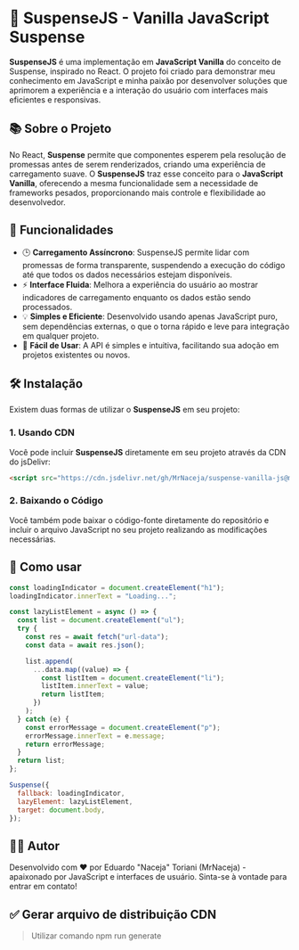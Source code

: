 # 🚀 SuspenseJS - Vanilla JavaScript Suspense

**SuspenseJS** é uma implementação em **JavaScript Vanilla** do conceito de Suspense, inspirado no React. O projeto foi criado para demonstrar meu conhecimento em JavaScript e minha paixão por desenvolver soluções que aprimorem a experiência e a interação do usuário com interfaces mais eficientes e responsivas.

## 📚 Sobre o Projeto

No React, **Suspense** permite que componentes esperem pela resolução de promessas antes de serem renderizados, criando uma experiência de carregamento suave. O **SuspenseJS** traz esse conceito para o **JavaScript Vanilla**, oferecendo a mesma funcionalidade sem a necessidade de frameworks pesados, proporcionando mais controle e flexibilidade ao desenvolvedor.

## 🚀 Funcionalidades

- 🕒 **Carregamento Assíncrono**: SuspenseJS permite lidar com promessas de forma transparente, suspendendo a execução do código até que todos os dados necessários estejam disponíveis.
- ⚡ **Interface Fluida**: Melhora a experiência do usuário ao mostrar indicadores de carregamento enquanto os dados estão sendo processados.
- 💡 **Simples e Eficiente**: Desenvolvido usando apenas JavaScript puro, sem dependências externas, o que o torna rápido e leve para integração em qualquer projeto.
- 🔧 **Fácil de Usar**: A API é simples e intuitiva, facilitando sua adoção em projetos existentes ou novos.

## 🛠️ Instalação

Existem duas formas de utilizar o **SuspenseJS** em seu projeto:

### 1. **Usando CDN**

Você pode incluir **SuspenseJS** diretamente em seu projeto através da CDN do jsDelivr:

```html
<script src="https://cdn.jsdelivr.net/gh/MrNaceja/suspense-vanilla-js@master/dist/suspense.js"></script>
```

### 2. **Baixando o Código**

Você também pode baixar o código-fonte diretamente do repositório e incluir o arquivo JavaScript no seu projeto realizando as modificações necessárias.

## 🔨 Como usar

```js
const loadingIndicator = document.createElement("h1");
loadingIndicator.innerText = "Loading...";

const lazyListElement = async () => {
  const list = document.createElement("ul");
  try {
    const res = await fetch("url-data");
    const data = await res.json();

    list.append(
      ...data.map((value) => {
        const listItem = document.createElement("li");
        listItem.innerText = value;
        return listItem;
      })
    );
  } catch (e) {
    const errorMessage = document.createElement("p");
    errorMessage.innerText = e.message;
    return errorMessage;
  }
  return list;
};

Suspense({
  fallback: loadingIndicator,
  lazyElement: lazyListElement,
  target: document.body,
});
```

## 👨‍💻 Autor

Desenvolvido com ❤️ por Eduardo "Naceja" Toriani (MrNaceja) - apaixonado por JavaScript e interfaces de usuário. Sinta-se à vontade para entrar em contato!

## ✅ Gerar arquivo de distribuição CDN

> Utilizar comando npm run generate
